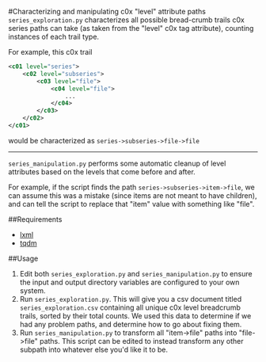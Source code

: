 #Characterizing and manipulating c0x "level" attribute paths
```series_exploration.py``` characterizes all possible bread-crumb trails c0x series paths can take (as taken from the "level" c0x tag attribute), counting instances of each trail type.

For example, this c0x trail

```xml
<c01 level="series">
    <c02 level="subseries">
        <c03 level="file">
            <c04 level="file">
                ...
            </c04>
        </c03>
    </c02>
</c01>
```

would be characterized as ```series->subseries->file->file```

---

```series_manipulation.py``` performs some automatic cleanup of level attributes based on the levels that come before and after.

For example, if the script finds the path ```series->subseries->item->file```, we can assume this was a mistake (since items are not meant to have children), and can tell the script to replace that "item" value with something like "file".

##Requirements
* [lxml](http://lxml.de/)
* [tqdm](https://github.com/noamraph/tqdm)

##Usage

1. Edit both ```series_exploration.py``` and ```series_manipulation.py``` to ensure the input and output directory variables are configured to your own system.
2. Run ```series_exploration.py```. This will give you a csv document titled ```series_exploration.csv``` containing all unique c0x level breadcrumb trails, sorted by their total counts. We used this data to determine if we had any problem paths, and determine how to go about fixing them.
3. Run ```series_manipulation.py``` to transform all "item->file" paths into "file->file" paths. This script can be edited to instead transform any other subpath into whatever else you'd like it to be.